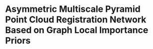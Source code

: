 # Asymmetric Multiscale Pyramid Point Cloud Registration Network Based on Graph Local Importance Priors
